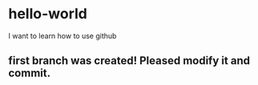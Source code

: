# hello-world
I want to learn how to use github


## first branch was created! Pleased modify it and commit.

